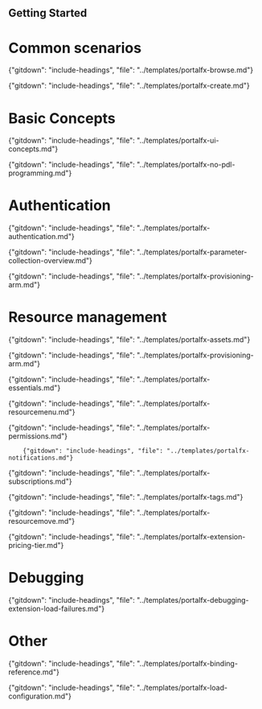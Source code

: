 
##  Getting Started

<!-- TODO:  Remove links to documents that are located in the master index or are otherwise known.  
In the meantime, some gitdown includes are commented out for npm run docs.
-->



# Common scenarios

  {"gitdown": "include-headings", "file": "../templates/portalfx-browse.md"}

  {"gitdown": "include-headings", "file": "../templates/portalfx-create.md"}

# Basic Concepts  

  {"gitdown": "include-headings", "file": "../templates/portalfx-ui-concepts.md"}

{"gitdown": "include-headings", "file": "../templates/portalfx-no-pdl-programming.md"}

# Authentication


{"gitdown": "include-headings", "file": "../templates/portalfx-authentication.md"}

{"gitdown": "include-headings", "file": "../templates/portalfx-parameter-collection-overview.md"}

{"gitdown": "include-headings", "file": "../templates/portalfx-provisioning-arm.md"}

# Resource management

{"gitdown": "include-headings", "file": "../templates/portalfx-assets.md"}

{"gitdown": "include-headings", "file": "../templates/portalfx-provisioning-arm.md"}

{"gitdown": "include-headings", "file": "../templates/portalfx-essentials.md"}

{"gitdown": "include-headings", "file": "../templates/portalfx-resourcemenu.md"}

{"gitdown": "include-headings", "file": "../templates/portalfx-permissions.md"}

        {"gitdown": "include-headings", "file": "../templates/portalfx-notifications.md"}

{"gitdown": "include-headings", "file": "../templates/portalfx-subscriptions.md"}

{"gitdown": "include-headings", "file": "../templates/portalfx-tags.md"}

{"gitdown": "include-headings", "file": "../templates/portalfx-resourcemove.md"}

  {"gitdown": "include-headings", "file": "../templates/portalfx-extension-pricing-tier.md"}

# Debugging


  {"gitdown": "include-headings", "file": "../templates/portalfx-debugging-extension-load-failures.md"}

# Other

  {"gitdown": "include-headings", "file": "../templates/portalfx-binding-reference.md"}

  {"gitdown": "include-headings", "file": "../templates/portalfx-load-configuration.md"}
